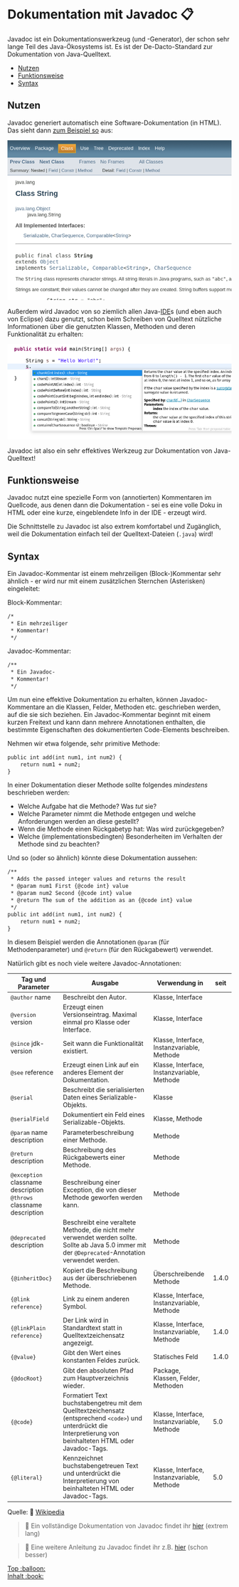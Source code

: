 # Dokumentation mit Javadoc :clipboard:<!-- omit in toc -->

Javadoc ist ein Dokumentationswerkzeug (und -Generator), der schon sehr lange Teil des Java-Ökosystems ist. Es ist der De-Dacto-Standard zur Dokumentation von Java-Quelltext.

- [Nutzen](#nutzen)
- [Funktionsweise](#funktionsweise)
- [Syntax](#syntax)


## Nutzen

Javadoc generiert automatisch eine Software-Dokumentation (in HTML). Das sieht dann [zum Beispiel so](https://docs.oracle.com/javase/7/docs/api/java/lang/String.html) aus:

![Javadoc generated documentation](../assets/images/javadoc-export.png)

Außerdem wird Javadoc von so ziemlich allen Java-[IDE](../Glossar.md#ide)s (und eben auch von Eclipse) dazu genutzt, schon beim Schreiben von Quelltext nützliche Informationen über die genutzten Klassen, Methoden und deren Funktionalität zu erhalten:

![Javadoc based info in Eclipse](../assets/images/javadoc-ide-hint.png)

Javadoc ist also ein sehr effektives Werkzeug zur Dokumentation von Java-Quelltext!


## Funktionsweise

Javadoc nutzt eine spezielle Form von (annotierten) Kommentaren im Quellcode, aus denen dann die Dokumentation - sei es eine volle Doku in HTML oder eine kurze, eingeblendete Info in der IDE - erzeugt wird.

Die Schnittstelle zu Javadoc ist also extrem komfortabel und Zugänglich, weil die Dokumentation einfach teil der Quelltext-Dateien (`.java`) wird!


## Syntax

Ein Javadoc-Kommentar ist einem mehrzeiligen (Block-)Kommentar sehr ähnlich - er wird nur mit einem zusätzlichen Sternchen (Asterisken) eingeleitet:

Block-Kommentar:
```
/*
 * Ein mehrzeiliger
 * Kommentar!
 */
```

Javadoc-Kommentar:
```
/**
 * Ein Javadoc-
 * Kommentar!
 */
```

Um nun eine effektive Dokumentation zu erhalten, können Javadoc-Kommentare an die Klassen, Felder, Methoden etc. geschrieben werden, auf die sie sich beziehen. Ein Javadoc-Kommentar beginnt mit einem kurzen Freitext und kann dann mehrere Annotationen enthalten, die bestimmte Eigenschaften des dokumentierten Code-Elements beschreiben.

Nehmen wir etwa folgende, sehr primitive Methode:

```
public int add(int num1, int num2) {
    return num1 + num2;
}
```

In einer Dokumentation dieser Methode sollte folgendes _mindestens_ beschrieben werden:

- Welche Aufgabe hat die Methode? Was _tut_ sie?
- Welche Parameter nimmt die Methode entgegen und welche Anforderungen werden an diese gestellt?
- Wenn die Methode einen Rückgabetyp hat: Was wird zurückgegeben?
- Welche (implementationsbedingten) Besonderheiten im Verhalten der Methode sind zu beachten?

Und so (oder so ähnlich) könnte diese Dokumentation aussehen:

```
/**
 * Adds the passed integer values and returns the result
 * @param num1 First {@code int} value
 * @param num2 Second {@code int} value
 * @return The sum of the addition as an {@code int} value
 */
public int add(int num1, int num2) {
    return num1 + num2;
}
```

In diesem Beispiel werden die Annotationen `@param` (für Methodenparameter) und `@return` (für den Rückgabewert) verwendet.

Natürlich gibt es noch viele weitere Javadoc-Annotationen:

|Tag und Parameter|Ausgabe|Verwendung in|seit|
|--- |--- |--- |--- |
|`@author` name|Beschreibt den Autor.|Klasse, Interface||
|`@version` version|Erzeugt einen Versionseintrag. Maximal einmal pro Klasse oder Interface.|Klasse, Interface||
|`@since` jdk-version|Seit wann die Funktionalität existiert.|Klasse, Interface, Instanzvariable, Methode||
|`@see` reference|Erzeugt einen Link auf ein anderes Element der Dokumentation.|Klasse, Interface, Instanzvariable, Methode||
|`@serial`|Beschreibt die serialisierten Daten eines Serializable-Objekts.|Klasse||
|`@serialField`|Dokumentiert ein Feld eines Serializable-Objekts.|Klasse, Methode||
|`@param` name description|Parameterbeschreibung einer Methode.|Methode||
|`@return` description|Beschreibung des Rückgabewerts einer Methode.|Methode||
|`@exception` classname description `@throws` classname description|Beschreibung einer Exception, die von dieser Methode geworfen werden kann.|Methode||
|`@deprecated` description|Beschreibt eine veraltete Methode, die nicht mehr verwendet werden sollte. Sollte ab Java 5.0 immer mit der `@Deprecated`-Annotation verwendet werden.|Methode||
|`{@inheritDoc}`|Kopiert die Beschreibung aus der überschriebenen Methode.|Überschreibende Methode|1.4.0|
|`{@link reference}`|Link zu einem anderen Symbol.|Klasse, Interface, Instanzvariable, Methode||
|`{@linkPlain reference}`|Der Link wird in Standardtext statt in Quelltextzeichensatz angezeigt.|Klasse, Interface, Instanzvariable, Methode|1.4.0|
|`{@value}`|Gibt den Wert eines konstanten Feldes zurück.|Statisches Feld|1.4.0|
|`{@docRoot}`|Gibt den absoluten Pfad zum Hauptverzeichnis wieder.|Package, Klassen, Felder, Methoden||
|`{@code}`|Formatiert Text buchstabengetreu mit dem Quelltextzeichensatz (entsprechend `<code>`) und unterdrückt die Interpretierung von beinhalteten HTML oder Javadoc-Tags.|Klasse, Interface, Instanzvariable, Methode|5.0|
|`{@literal}`|Kennzeichnet buchstabengetreuen Text und unterdrückt die Interpretierung von beinhalteten HTML oder Javadoc-Tags.|Klasse, Interface, Instanzvariable, Methode|5.0|

Quelle: :link: [Wikipedia](https://de.wikipedia.org/wiki/Javadoc#%C3%9Cbersicht_der_Javadoc-Tags)


> :link: Ein vollständige Dokumentation von Javadoc findet ihr [hier](https://docs.oracle.com/javase/8/docs/technotes/tools/windows/javadoc.html) (extrem lang)

> :link: Eine weitere Anleitung zu Javadoc findet ihr z.B. [hier](https://www.baeldung.com/javadoc) (schon besser)




<!-- Dieses HTML-Snippet sollte am Ende jeder Seite stehen! -->
<div class="top-link">
    <a href="#" title="Zum Anfang scrollen!">Top :balloon:</a>
    <br/>
    <a href="https://dh-cologne.github.io/java-wegweiser#inhalt-book" title="Zurück zur Übersicht!">Inhalt :book:</a>
</div>